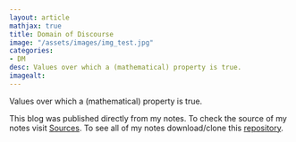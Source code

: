```yaml
---
layout: article
mathjax: true
title: Domain of Discourse
image: "/assets/images/img_test.jpg"
categories:
- DM
desc: Values over which a (mathematical) property is true. 
imagealt: 
---
```


Values over which a (mathematical) property is true.

This blog was published directly from my notes.
To check the source of my notes visit [Sources](sources.html).
To see all of my notes download/clone this [repository](https://github.com/bovem/CS).